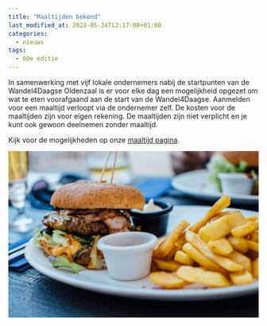 ```yaml
---
title: "Maaltijden bekend"
last_modified_at: 2023-05-24T12:17:00+01:00
categories:
  - nieuws
tags:
  - 60e editie
---
```


In samenwerking met vijf lokale ondernemers nabij de startpunten van de Wandel4Daagse Oldenzaal is er voor elke dag een mogelijkheid opgezet om wat te eten voorafgaand aan de start van de Wandel4Daagse. Aanmelden voor een maaltijd verloopt via de ondernemer zelf. De kosten voor de maaltijden zijn voor eigen rekening. De maaltijden zijn niet verplicht en je kunt ook gewoon deelnemen zonder maaltijd.

Kijk voor de mogelijkheden op onze [maaltijd pagina](/maaltijd).  
  
[![Foto van een maaltijd](/assets/images/news/2023/meal.png)](/maaltijd)  
